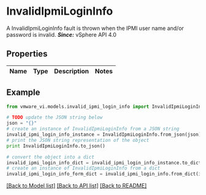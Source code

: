 # InvalidIpmiLoginInfo

A InvalidIpmiLoginInfo fault is thrown when the IPMI user name and/or password is invalid.  ***Since:*** vSphere API 4.0 

## Properties
Name | Type | Description | Notes
------------ | ------------- | ------------- | -------------

## Example

```python
from vmware_vi.models.invalid_ipmi_login_info import InvalidIpmiLoginInfo

# TODO update the JSON string below
json = "{}"
# create an instance of InvalidIpmiLoginInfo from a JSON string
invalid_ipmi_login_info_instance = InvalidIpmiLoginInfo.from_json(json)
# print the JSON string representation of the object
print InvalidIpmiLoginInfo.to_json()

# convert the object into a dict
invalid_ipmi_login_info_dict = invalid_ipmi_login_info_instance.to_dict()
# create an instance of InvalidIpmiLoginInfo from a dict
invalid_ipmi_login_info_form_dict = invalid_ipmi_login_info.from_dict(invalid_ipmi_login_info_dict)
```
[[Back to Model list]](../README.md#documentation-for-models) [[Back to API list]](../README.md#documentation-for-api-endpoints) [[Back to README]](../README.md)


